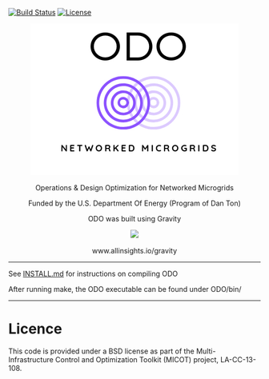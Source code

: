 [![Build Status](https://travis-ci.org/lanl-ansi/ODO.svg?branch=master)](https://travis-ci.org/lanl-ansi/ODO)
[![License](https://img.shields.io/badge/License-BSD--3-brightgreen.svg)](https://opensource.org/licenses/BSD-3-Clause)

<p align="center">
<img src="media/LOGO.jpg">
</p>
<p align="center"> Operations & Design Optimization for Networked Microgrids </p>
<p align="center">Funded by the U.S. Department Of Energy (Program of Dan Ton)</p>

<p align="center">ODO was built using Gravity</p>

<p align="center">
<img src="https://static.wixstatic.com/media/c6cff5_dd7659693c6247dc8eb8605d3dca95e8~mv2_d_3300_2550_s_4_2.png/v1/crop/x_1058,y_575,w_1183,h_1225/fill/w_288,h_298,al_c,usm_0.66_1.00_0.01/c6cff5_dd7659693c6247dc8eb8605d3dca95e8~mv2_d_3300_2550_s_4_2.png" width="150">
</p>
<p align="center">www.allinsights.io/gravity</p>

*****************************
See [INSTALL.md](INSTALL.md) for instructions on compiling ODO

After running make, the ODO executable can be found under ODO/bin/
*****************************

# Licence

This code is provided under a BSD license as part of the Multi-Infrastructure Control and Optimization Toolkit (MICOT) project, LA-CC-13-108.

